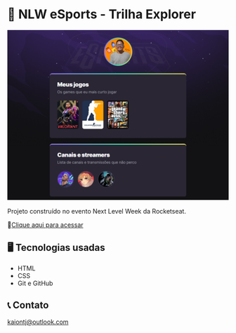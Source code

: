 # 🚀 NLW eSports - Trilha Explorer

![preview](.github/preview.png)

Projeto construído no evento Next Level Week da Rocketseat.

🔗[Clique aqui para acessar](https://codingkaio.github.io/NLW)

## 🖥️ Tecnologias usadas

- HTML
- CSS
- Git e GitHub

## 📞 Contato

kaiontj@outlook.com